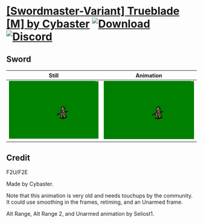# [\[Swordmaster-Variant\] Trueblade \[M\] by Cybaster](./) [![Download](https://img.shields.io/badge/Download--red?style=social&logo=github)](https://minhaskamal.github.io/DownGit/#/home?url=https://github.com/Klokinator/FE-Repo/tree/main/Battle%20Animations%2FInfantry%20-%20(Swd)%20Myrms%20and%20Swordmasters%2F%5BSwordmaster-Variant%5D%20Trueblade%20%5BM%5D%20by%20Cybaster%2F1.%20Sword) [![Discord](https://img.shields.io/badge/Discord--blue?style=social&logo=discord)](https://discord.gg/C7VNGnyTPA)

## Sword

| Still | Animation |
| :---: | :-------: |
| ![Sword still](./Sword_000.png) | ![Sword](./Sword.gif) |

## Credit

F2U/F2E

Made by Cybaster.

Note that this animation is very old and needs touchups by the community. It could use smoothing in the frames, retiming, and an Unarmed frame.

Alt Range, Alt Range 2, and Unarmed animation by Seliost1.
